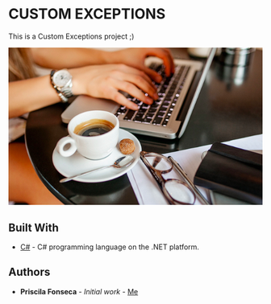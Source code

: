 # CUSTOM EXCEPTIONS

This is a Custom Exceptions project ;)

![](header.jpg)

## Built With

* [C#](https://docs.microsoft.com/pt-br/dotnet/csharp/) - C# programming language on the .NET platform.

## Authors

* **Priscila Fonseca** - *Initial work* - [Me](https://www.linkedin.com/in/pri-fonseca/)
